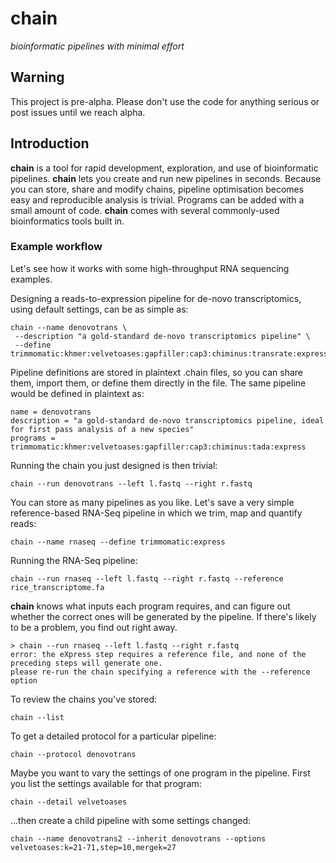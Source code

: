 chain
=====

_bioinformatic pipelines with minimal effort_

## Warning

This project is pre-alpha. Please don't use the code for anything serious or post issues until we reach alpha.

## Introduction

**chain** is a tool for rapid development, exploration, and use of bioinformatic pipelines. **chain** lets you create and run new pipelines in seconds. Because you can store, share and modify chains, pipeline optimisation becomes easy and reproducible analysis is trivial. Programs can be added with a small amount of code. **chain** comes with several commonly-used bioinformatics tools built in.

### Example workflow

Let's see how it works with some high-throughput RNA sequencing examples.

Designing a reads-to-expression pipeline for de-novo transcriptomics, using default settings, can be as simple as:

```
chain --name denovotrans \
 --description "a gold-standard de-novo transcriptomics pipeline" \
 --define trimmomatic:khmer:velvetoases:gapfiller:cap3:chiminus:transrate:express`
```

Pipeline definitions are stored in plaintext .chain files, so you can share them, import them, or define them directly in the file. The same pipeline would be defined in plaintext as:

```
name = denovotrans
description = "a gold-standard de-novo transcriptomics pipeline, ideal for first pass analysis of a new species"
programs = trimmomatic:khmer:velvetoases:gapfiller:cap3:chiminus:tada:express
```

Running the chain you just designed is then trivial:

`chain --run denovotrans --left l.fastq --right r.fastq`

You can store as many pipelines as you like. Let's save a very simple reference-based RNA-Seq pipeline in which we trim, map and quantify reads:

`chain --name rnaseq --define trimmomatic:express`

Running the RNA-Seq pipeline:

`chain --run rnaseq --left l.fastq --right r.fastq --reference rice_transcriptome.fa`

**chain** knows what inputs each program requires, and can figure out whether the correct ones will be generated by the pipeline. If there's likely to be a problem, you find out right away.

```
> chain --run rnaseq --left l.fastq --right r.fastq
error: the eXpress step requires a reference file, and none of the preceding steps will generate one. 
please re-run the chain specifying a reference with the --reference option
```

To review the chains you've stored:

`chain --list`

To get a detailed protocol for a particular pipeline:

`chain --protocol denovotrans`

Maybe you want to vary the settings of one program in the pipeline. First you list the settings available for that program:

`chain --detail velvetoases`

...then create a child pipeline with some settings changed:

`chain --name denovotrans2 --inherit denovotrans --options velvetoases:k=21-71,step=10,mergek=27`
